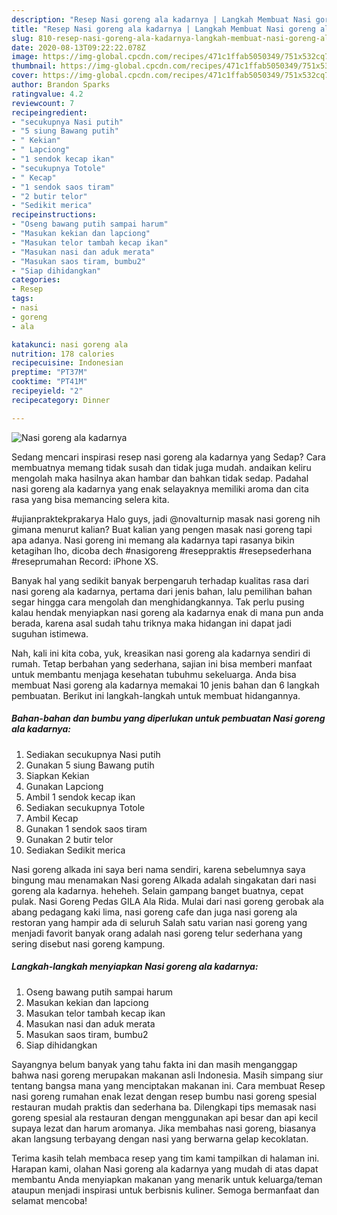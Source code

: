 ```yaml
---
description: "Resep Nasi goreng ala kadarnya | Langkah Membuat Nasi goreng ala kadarnya Yang Sempurna"
title: "Resep Nasi goreng ala kadarnya | Langkah Membuat Nasi goreng ala kadarnya Yang Sempurna"
slug: 810-resep-nasi-goreng-ala-kadarnya-langkah-membuat-nasi-goreng-ala-kadarnya-yang-sempurna
date: 2020-08-13T09:22:22.078Z
image: https://img-global.cpcdn.com/recipes/471c1ffab5050349/751x532cq70/nasi-goreng-ala-kadarnya-foto-resep-utama.jpg
thumbnail: https://img-global.cpcdn.com/recipes/471c1ffab5050349/751x532cq70/nasi-goreng-ala-kadarnya-foto-resep-utama.jpg
cover: https://img-global.cpcdn.com/recipes/471c1ffab5050349/751x532cq70/nasi-goreng-ala-kadarnya-foto-resep-utama.jpg
author: Brandon Sparks
ratingvalue: 4.2
reviewcount: 7
recipeingredient:
- "secukupnya Nasi putih"
- "5 siung Bawang putih"
- " Kekian"
- " Lapciong"
- "1 sendok kecap ikan"
- "secukupnya Totole"
- " Kecap"
- "1 sendok saos tiram"
- "2 butir telor"
- "Sedikit merica"
recipeinstructions:
- "Oseng bawang putih sampai harum"
- "Masukan kekian dan lapciong"
- "Masukan telor tambah kecap ikan"
- "Masukan nasi dan aduk merata"
- "Masukan saos tiram, bumbu2"
- "Siap dihidangkan"
categories:
- Resep
tags:
- nasi
- goreng
- ala

katakunci: nasi goreng ala 
nutrition: 178 calories
recipecuisine: Indonesian
preptime: "PT37M"
cooktime: "PT41M"
recipeyield: "2"
recipecategory: Dinner

---
```



![Nasi goreng ala kadarnya](https://img-global.cpcdn.com/recipes/471c1ffab5050349/751x532cq70/nasi-goreng-ala-kadarnya-foto-resep-utama.jpg)

Sedang mencari inspirasi resep nasi goreng ala kadarnya yang Sedap? Cara membuatnya memang tidak susah dan tidak juga mudah. andaikan keliru mengolah maka hasilnya akan hambar dan bahkan tidak sedap. Padahal nasi goreng ala kadarnya yang enak selayaknya memiliki aroma dan cita rasa yang bisa memancing selera kita.

#ujianpraktekprakarya Halo guys, jadi @novalturnip masak nasi goreng nih gimana menurut kalian? Buat kalian yang pengen masak nasi goreng tapi apa adanya. Nasi goreng ini memang ala kadarnya tapi rasanya bikin ketagihan lho, dicoba dech #nasigoreng #reseppraktis #resepsederhana #reseprumahan Record: iPhone XS.

Banyak hal yang sedikit banyak berpengaruh terhadap kualitas rasa dari nasi goreng ala kadarnya, pertama dari jenis bahan, lalu pemilihan bahan segar hingga cara mengolah dan menghidangkannya. Tak perlu pusing kalau hendak menyiapkan nasi goreng ala kadarnya enak di mana pun anda berada, karena asal sudah tahu triknya maka hidangan ini dapat jadi suguhan istimewa.


Nah, kali ini kita coba, yuk, kreasikan nasi goreng ala kadarnya sendiri di rumah. Tetap berbahan yang sederhana, sajian ini bisa memberi manfaat untuk membantu menjaga kesehatan tubuhmu sekeluarga. Anda bisa membuat Nasi goreng ala kadarnya memakai 10 jenis bahan dan 6 langkah pembuatan. Berikut ini langkah-langkah untuk membuat hidangannya.

<!--inarticleads1-->

##### Bahan-bahan dan bumbu yang diperlukan untuk pembuatan Nasi goreng ala kadarnya:

1. Sediakan secukupnya Nasi putih
1. Gunakan 5 siung Bawang putih
1. Siapkan  Kekian
1. Gunakan  Lapciong
1. Ambil 1 sendok kecap ikan
1. Sediakan secukupnya Totole
1. Ambil  Kecap
1. Gunakan 1 sendok saos tiram
1. Gunakan 2 butir telor
1. Sediakan Sedikit merica


Nasi goreng alkada ini saya beri nama sendiri, karena sebelumnya saya bingung mau menamakan Nasi goreng Alkada adalah singakatan dari nasi goreng ala kadarnya. heheheh. Selain gampang banget buatnya, cepat pulak. Nasi Goreng Pedas GILA Ala Rida. Mulai dari nasi goreng gerobak ala abang pedagang kaki lima, nasi goreng cafe dan juga nasi goreng ala restoran yang hampir ada di seluruh Salah satu varian nasi goreng yang menjadi favorit banyak orang adalah nasi goreng telur sederhana yang sering disebut nasi goreng kampung. 

<!--inarticleads2-->

##### Langkah-langkah menyiapkan Nasi goreng ala kadarnya:

1. Oseng bawang putih sampai harum
1. Masukan kekian dan lapciong
1. Masukan telor tambah kecap ikan
1. Masukan nasi dan aduk merata
1. Masukan saos tiram, bumbu2
1. Siap dihidangkan


Sayangnya belum banyak yang tahu fakta ini dan masih menganggap bahwa nasi goreng merupakan makanan asli Indonesia. Masih simpang siur tentang bangsa mana yang menciptakan makanan ini. Cara membuat Resep nasi goreng rumahan enak lezat dengan resep bumbu nasi goreng spesial restauran mudah praktis dan sederhana ba. Dilengkapi tips memasak nasi goreng spesial ala restauran dengan menggunakan api besar dan api kecil supaya lezat dan harum aromanya. Jika membahas nasi goreng, biasanya akan langsung terbayang dengan nasi yang berwarna gelap kecoklatan. 

Terima kasih telah membaca resep yang tim kami tampilkan di halaman ini. Harapan kami, olahan Nasi goreng ala kadarnya yang mudah di atas dapat membantu Anda menyiapkan makanan yang menarik untuk keluarga/teman ataupun menjadi inspirasi untuk berbisnis kuliner. Semoga bermanfaat dan selamat mencoba!
